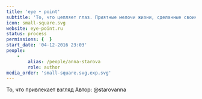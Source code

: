 ```yaml
---
title: 'eye • point'
subtitle: 'То, что цепляет глаз. Приятные мелочи жизни, сделанные своими руками.'
icon: small-square.svg
website: eye-point.ru
status: process
permissions: {  }
start_date: '04-12-2016 23:03'
people:
    -
        alias: /people/anna-starova
        role: author
media_order: 'small-square.svg,exp.svg'
---
```


То, что привлекает взгляд
Автор: @starovanna
